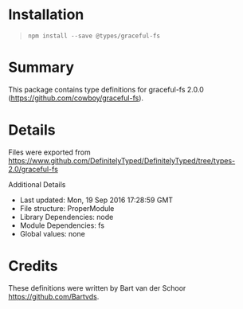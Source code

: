 # Installation
> `npm install --save @types/graceful-fs`

# Summary
This package contains type definitions for graceful-fs 2.0.0 (https://github.com/cowboy/graceful-fs).

# Details
Files were exported from https://www.github.com/DefinitelyTyped/DefinitelyTyped/tree/types-2.0/graceful-fs

Additional Details
 * Last updated: Mon, 19 Sep 2016 17:28:59 GMT
 * File structure: ProperModule
 * Library Dependencies: node
 * Module Dependencies: fs
 * Global values: none

# Credits
These definitions were written by Bart van der Schoor <https://github.com/Bartvds>.
